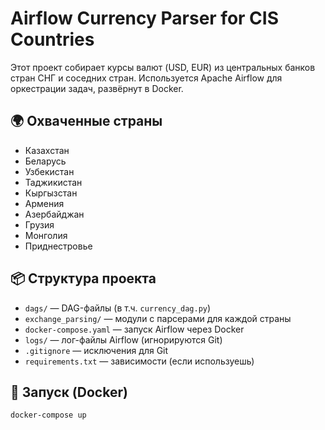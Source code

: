 # Airflow Currency Parser for CIS Countries

Этот проект собирает курсы валют (USD, EUR) из центральных банков стран СНГ и соседних стран. Используется Apache Airflow для оркестрации задач, развёрнут в Docker.

## 🌍 Охваченные страны

- Казахстан
- Беларусь
- Узбекистан
- Таджикистан
- Кыргызстан
- Армения
- Азербайджан
- Грузия
- Монголия
- Приднестровье
  
## 📦 Структура проекта

- `dags/` — DAG-файлы (в т.ч. `currency_dag.py`)
- `exchange_parsing/` — модули с парсерами для каждой страны
- `docker-compose.yaml` — запуск Airflow через Docker
- `logs/` — лог-файлы Airflow (игнорируются Git)
- `.gitignore` — исключения для Git
- `requirements.txt` — зависимости (если используешь)

## 🚀 Запуск (Docker)

```bash
docker-compose up
